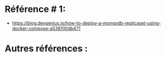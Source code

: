 # Référence # 1: 
- https://blog.devgenius.io/how-to-deploy-a-mongodb-replicaset-using-docker-compose-a538100db471


# Autres références : 

